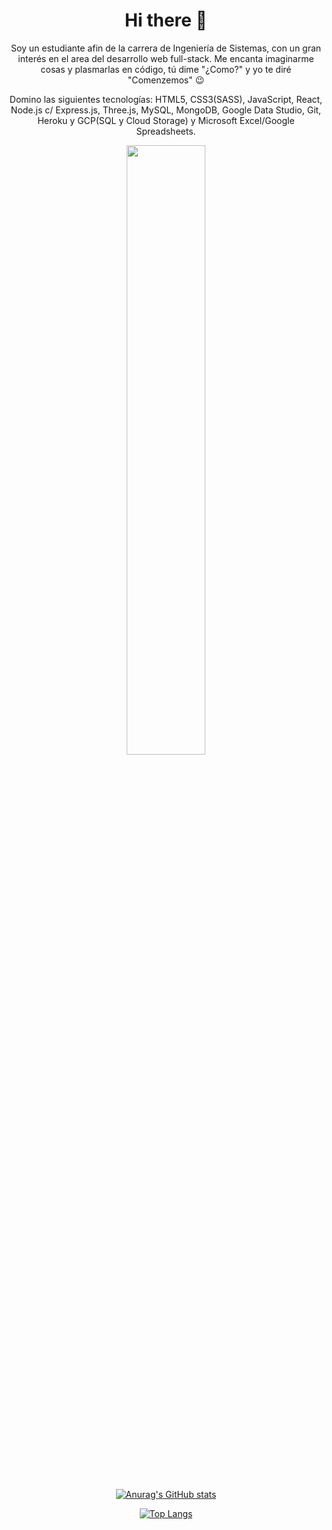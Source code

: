 <h1 align="center">
Hi there 👋
</h1>

<p align="center">
Soy un estudiante afin de la carrera de Ingeniería de Sistemas, con un gran interés en el area del desarrollo web full-stack. Me encanta imaginarme cosas y plasmarlas en código, tú dime "¿Como?" y yo te diré "Comenzemos" 😉
</p>

<p align="center">
Domino las siguientes tecnologías: HTML5, CSS3(SASS), JavaScript, React, Node.js c/ Express.js, Three.js, MySQL, MongoDB, Google Data Studio, Git, Heroku y GCP(SQL y Cloud Storage) y Microsoft Excel/Google Spreadsheets.
</p>

<div align="center" style="margin-bottom: 200px">
  <img width="50%" src="https://c.tenor.com/r3k2FYIxJLQAAAAC/anime-thumbs-up.gif" />
</div>
  
<div align="center">

[![Anurag's GitHub stats](https://github-readme-stats.vercel.app/api?username=AndyRCR&show_icons=true&theme=tokyonight)](https://github.com/AndyRCR/github-readme-stats)

[![Top Langs](https://github-readme-stats.vercel.app/api/top-langs/?username=AndyRCR&show_icons=true&theme=tokyonight&layout=compact)](https://github.com/AndyRCR/github-readme-stats)

</div>

<!--
**AndyRCR/AndyRCR** is a ✨ _special_ ✨ repository because its `README.md` (this file) appears on your GitHub profile.

Here are some ideas to get you started:

- 🔭 I’m currently working on ...
- 🌱 I’m currently learning ...
- 👯 I’m looking to collaborate on ...
- 🤔 I’m looking for help with ...
- 💬 Ask me about ...
- 📫 How to reach me: ...
- 😄 Pronouns: ...
- ⚡ Fun fact: ...
-->
